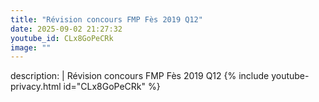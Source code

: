 ```yaml
---
title: "Révision concours FMP Fès 2019 Q12"
date: 2025-09-02 21:27:32 
youtube_id: CLx8GoPeCRk
image: ""
---
```

description: |
  Révision concours FMP Fès 2019 Q12
{% include youtube-privacy.html id="CLx8GoPeCRk" %}
